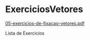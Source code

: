 # ExerciciosVetores
 
[05-exercicios-de-fixacao-vetores.pdf](https://github.com/joaopfs97/ExerciciosVetores/files/9293778/05-exercicios-de-fixacao-vetores.pdf)

Lista de Exercicios
